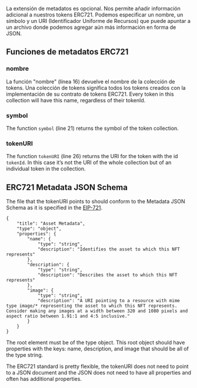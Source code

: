 La extensión de metadatos es opcional. Nos permite añadir información adicional a nuestros tokens ERC721. Podemos especificar un nombre, un símbolo y un URI (Identificador Uniforme de Recursos) que puede apuntar a un archivo donde podemos agregar aún más información en forma de JSON.

## Funciones de metadatos ERC721

### nombre

La función "nombre" (línea 16) devuelve el nombre de la colección de tokens. Una colección de tokens significa todos los tokens creados con la implementación de su contrato de tokens ERC721. Every token in this collection will have this name, regardless of their tokenId.

### symbol

The function `symbol` (line 21) returns the symbol of the token collection.

### tokenURI

The function `tokenURI` (line 26) returns the URI for the token with the id `tokenId`. In this case it’s not the URI of the whole collection but of an individual token in the collection.

## ERC721 Metadata JSON Schema

The file that the tokenURI points to should conform to the Metadata JSON Schema as it is specified in the <a href="https://eips.ethereum.org/EIPS/eip-721#specification" target="_blank">EIP-721</a>.

```
{
    "title": "Asset Metadata",
    "type": "object",
    "properties": {
        "name": {
            "type": "string",
            "description": "Identifies the asset to which this NFT represents"
        },
        "description": {
            "type": "string",
            "description": "Describes the asset to which this NFT represents"
        },
        "image": {
            "type": "string",
            "description": "A URI pointing to a resource with mime type image/* representing the asset to which this NFT represents. Consider making any images at a width between 320 and 1080 pixels and aspect ratio between 1.91:1 and 4:5 inclusive."
        }
    }
}
```

The root element must be of the type object. This root object should have properties with the keys: name, description, and image that should be all of the type string.

The ERC721 standard is pretty flexible, the tokenURI does not need to point to a JSON document and the JSON does not need to have all properties and often has additional properties.
